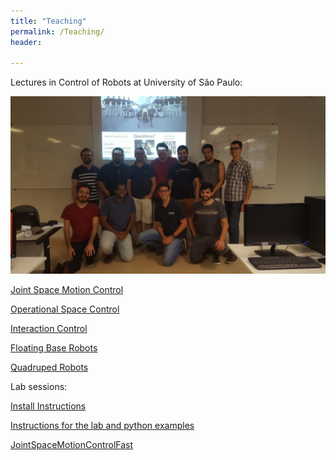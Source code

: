```yaml
---
title: "Teaching"
permalink: /Teaching/
header:

---
```


Lectures in Control of Robots at University of São Paulo:

<img src="https://raw.githubusercontent.com/mfocchi/mfocchi.github.io/master/_data/pic_course_usp.jpg" style="zoom: 50%;" />



[Joint Space Motion Control](https://www.dropbox.com/s/1tl5s22ms3ktbb9/jointSpaceControlV2.pdf)

[Operational Space Control](https://www.dropbox.com/s/ohilzc7g8so5erk/operationalSpaceControl.pdf)

[Interaction Control](https://www.dropbox.com/s/7b49lmr4jn3warn/interactionControl.pdf)

[Floating Base Robots](https://www.dropbox.com/s/rbmw4oaxs4af8xh/floatingBaseRobots.pdf?dl=0)

[Quadruped Robots](https://www.dropbox.com/s/tyiiwi8azi656w5/Lecture5_QuadrupedsNoNotes.pptx)

Lab sessions:

[Install Instructions](https://www.dropbox.com/s/7pl7gokup5a9ku3/install.txt?dl=0)

[Instructions for the lab and python examples](https://www.dropbox.com/s/598n6zarutt06cm/lab.zip)

[JointSpaceMotionControlFast](https://www.dropbox.com/s/rf0n6h68tee12xw/jointSpaceMotionControlFast.py?dl=0)




